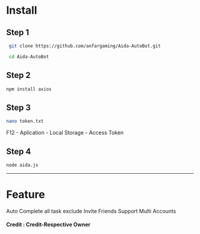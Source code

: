 # Install

## Step 1

```bash
 git clone https://github.com/anfargaming/Aida-AutoBot.git
```
```bash
 cd Aida-AutoBot
```

## Step 2

```bash
npm install axios
```

## Step 3

```bash
nano token.txt
```
F12 - Aplication - Local Storage - Access Token

## Step 4

```bash
node aida.js
```

--------------------------------------------------------------

# Feature

Auto Complete all task exclude Invite Friends
Support Multi Accounts



#### Credit : Credit-Respective Owner
